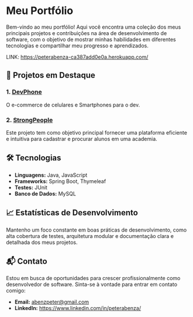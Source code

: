 # Meu Portfólio

Bem-vindo ao meu portfólio! Aqui você encontra uma coleção dos meus principais projetos e contribuições na área de desenvolvimento de software, com o objetivo de mostrar minhas habilidades em diferentes tecnologias e compartilhar meu progresso e aprendizados.

LINK:  https://peterabenza-ca387add0e0a.herokuapp.com/

## 📂 Projetos em Destaque

### 1. [DevPhone]([link_projeto](https://github.com/PeterAbenza/DevPhone))
O e-commerce de celulares e Smartphones para o dev.

### 2. [StrongPeople]([link_projeto](https://github.com/PeterAbenza/SistemaAulasSpringBoot))
Este projeto tem como objetivo principal fornecer uma plataforma eficiente e intuitiva para cadastrar e procurar alunos em uma academia.


## 🛠️ Tecnologias

- **Linguagens:** Java, JavaScript
- **Frameworks:** Spring Boot, Thymeleaf
- **Testes:** JUnit
- **Banco de Dados:** MySQL

## 📈 Estatísticas de Desenvolvimento

Mantenho um foco constante em boas práticas de desenvolvimento, como alta cobertura de testes, arquitetura modular e documentação clara e detalhada dos meus projetos.

## 📬 Contato

Estou em busca de oportunidades para crescer profissionalmente como desenvolvedor de software. Sinta-se à vontade para entrar em contato comigo:

- **Email:** abenzpeter@gmail.com
- **LinkedIn:** https://www.linkedin.com/in/peterabenza/

